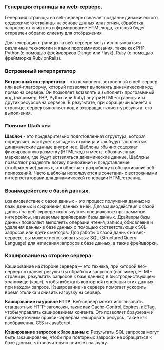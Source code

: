 ### Генерация страницы на web-сервере.
Генерация страницы на веб-сервере означает создание динамического содержимого страницы на основе данных или логики, обработка запросов от клиентов и формирование HTML-кода, который будет отправлен обратно клиенту для отображения.

Для генерации страницы на веб-сервере могут использоваться различные технологии и языки программирования, такие как PHP, Python (с помощью фреймворков Django или Flask), Ruby (с помощью фреймворка Ruby onRails).

### Встроенный интерпретатор
**Встроенный интерпретатор** - это компонент, встроенный в веб-сервер или веб-платформу, который позволяет выполнять динамический код прямо на сервере. Он позволяет вставлять и выполнять программный код (например, PHP, Python или Ruby) внутри HTML-страницы или других ресурсов на сервере. В результате, при обращении клиента к странице, сервер выполняет код и возвращает клиенту результат его выполнения.

### Понятие Шаблона
**Шаблон** - это предварительно подготовленная структура, которая определяет, как будет выглядеть страница и как будут заполняться динамические данные внутри нее. Шаблоны обычно содержат фиксированную разметку (HTML-код) и места, обозначенные маркерами, где будут вставляться динамические данные. Шаблоны позволяют разделять логику приложения и представление (отображение) данных, что облегчает разработку и обслуживание веб-приложений. Часто шаблоны используются в сочетании с встроенными интерпретаторами для динамической генерации HTML-страниц.

### Взаимодействие с базой данных.
Взаимодействие с базой данных - это процесс получения данных из базы данных и сохранения данных в ней. Для взаимодействия с базой данных на веб-сервере используются специальные программные интерфейсы, называемые драйверами базы данных. Драйверы базы данных позволяют выполнять операции чтения, записи, обновления и удаления данных в базе данных с помощью соответствующих SQL-запросов или других методов. Для работы с базой данных на веб-сервере, вы можете использовать язык SQL (Structured Query Language) для написания запросов к базе данных, а также фреймворки.

### Кэширование на стороне сервера.
Кэширование на стороне сервера — это техника, при которой веб-сервер сохраняет результаты обработки запросов (например, HTML-страницы, результаты запросов к базе данных) в быстродействующем хранилище (кэше), чтобы избежать повторной генерации этих данных при каждом запросе. Кэширование на сервере помогает ускорить время отклика и снизить нагрузку на сервер.

**Кэширование на уровне HTTP**: Веб-сервер может использовать стандартные HTTP-заголовки, такие как Cache-Control, Expires, и ETag, чтобы управлять кэшированием контента. Это позволяет браузерам и промежуточным прокси-серверам кешировать ресурсы, такие как изображения, CSS и JavaScript.

**Кэширование запросов к базе данных:** Результаты SQL-запросов могут быть закэшированы, чтобы при повторных запросах не обращаться к базе данных, что значительно снижает нагрузку.